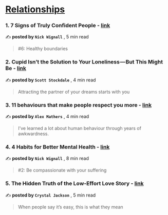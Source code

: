 
<h1><a href=https://medium.com/tag/relationships/recommended target="_blank" rel="noopener noreferrer">Relationships</a></h1>
<h3>1. 7 Signs of Truly Confident People - <a href=https://medium.com/@nickwignall/7-signs-of-truly-confident-people-c0395ab464a0?source=tag_recommended_feed---------0-84----------relationships----------10c6175b_865e_4455_b2fa_8212f7cd9cc2------- target="_blank" rel="noopener noreferrer">link</a></h3>

✍️ **posted by `Nick Wignall`** <date> , 5 min read</date>

<blockquote>#6: Healthy boundaries</blockquote>

<h3>2. Cupid Isn’t the Solution to Your Loneliness — But This Might Be - <a href=https://medium.com/better-humans/cupid-isnt-the-solution-to-your-loneliness-but-this-might-be-1ee97cd9e702?source=tag_recommended_feed---------1-107----------relationships----------10c6175b_865e_4455_b2fa_8212f7cd9cc2------- target="_blank" rel="noopener noreferrer">link</a></h3>

✍️ **posted by `Scott Stockdale`** <date> , 4 min read</date>

<blockquote>Attracting the partner of your dreams starts with you</blockquote>

<h3>3. 11 behaviours that make people respect you more - <a href=https://medium.com/@iamalexmathers/11-behaviours-that-make-people-respect-you-more-2676d2d7a157?source=tag_recommended_feed---------2-85----------relationships----------10c6175b_865e_4455_b2fa_8212f7cd9cc2------- target="_blank" rel="noopener noreferrer">link</a></h3>

✍️ **posted by `Alex Mathers`** <date> , 4 min read</date>

<blockquote>I’ve learned a lot about human behaviour through years of awkwardness.</blockquote>

<h3>4. 4 Habits for Better Mental Health - <a href=https://medium.com/@nickwignall/4-habits-for-better-mental-health-102e2c87448a?source=tag_recommended_feed---------3-84----------relationships----------10c6175b_865e_4455_b2fa_8212f7cd9cc2------- target="_blank" rel="noopener noreferrer">link</a></h3>

✍️ **posted by `Nick Wignall`** <date> , 8 min read</date>

<blockquote>#2: Be compassionate with your suffering</blockquote>

<h3>5. The Hidden Truth of the Low-Effort Love Story - <a href=https://medium.com/heart-affairs/the-hidden-truth-of-the-low-effort-love-story-4cd1b8dd35d3?source=tag_recommended_feed---------4-107----------relationships----------10c6175b_865e_4455_b2fa_8212f7cd9cc2------- target="_blank" rel="noopener noreferrer">link</a></h3>

✍️ **posted by `Crystal Jackson`** <date> , 5 min read</date>

<blockquote>When people say it’s easy, this is what they mean</blockquote>

